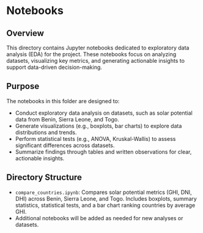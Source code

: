 # Notebooks

## Overview

This directory contains Jupyter notebooks dedicated to exploratory data analysis (EDA) for the project. These notebooks focus on analyzing datasets, visualizing key metrics, and generating actionable insights to support data-driven decision-making.

## Purpose

The notebooks in this folder are designed to:

- Conduct exploratory data analysis on datasets, such as solar potential data from Benin, Sierra Leone, and Togo.
- Generate visualizations (e.g., boxplots, bar charts) to explore data distributions and trends.
- Perform statistical tests (e.g., ANOVA, Kruskal-Wallis) to assess significant differences across datasets.
- Summarize findings through tables and written observations for clear, actionable insights.

## Directory Structure

- `compare_countries.ipynb`: Compares solar potential metrics (GHI, DNI, DHI) across Benin, Sierra Leone, and Togo. Includes boxplots, summary statistics, statistical tests, and a bar chart ranking countries by average GHI.
- Additional notebooks will be added as needed for new analyses or datasets.

